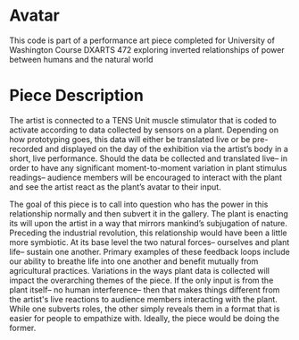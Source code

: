 # Avatar
This code is part of a performance art piece completed for University of Washington Course DXARTS 472 exploring inverted relationships of power between humans and the natural world

# Piece Description
The artist is connected to a TENS Unit muscle stimulator that is coded to activate according to
data collected by sensors on a plant. Depending on how prototyping goes, this data will either
be translated live or be pre-recorded and displayed on the day of the exhibition via the artist’s
body in a short, live performance. Should the data be collected and translated live– in order to
have any significant moment-to-moment variation in plant stimulus readings– audience
members will be encouraged to interact with the plant and see the artist react as the plant’s
avatar to their input.

The goal of this piece is to call into question who has the power in this relationship normally and
then subvert it in the gallery. The plant is enacting its will upon the artist in a way that mirrors
mankind’s subjugation of nature. Preceding the industrial revolution, this relationship would have
been a little more symbiotic. At its base level the two natural forces– ourselves and plant life–
sustain one another. Primary examples of these feedback loops include our ability to breathe life
into one another and benefit mutually from agricultural practices.
Variations in the ways plant data is collected will impact the overarching themes of the piece. If
the only input is from the plant itself– no human interference– then that makes things different
from the artist's live reactions to audience members interacting with the plant. While one
subverts roles, the other simply reveals them in a format that is easier for people to empathize
with. Ideally, the piece would be doing the former.

